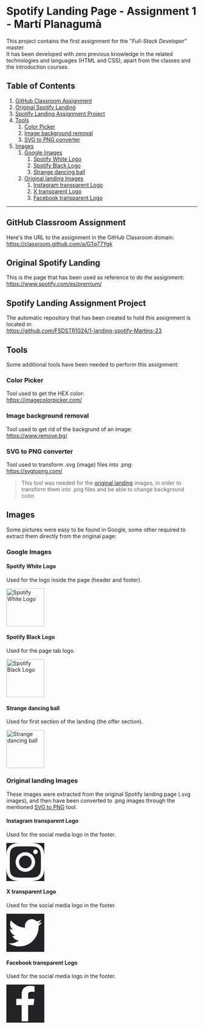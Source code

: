 # Spotify Landing Page - Assignment 1 - Martí Planagumà
This project contains the first assignment for the "*Full-Stack Developer*" master.  
It has been developed with zero previous knowledge in the related technologies and languages (HTML and CSS), apart from the classes and the introduction courses.

## Table of Contents

1. [GitHub Classroom Assignment](#github-classroom-assignment)
2. [Original Spotify Landing](#original-spotify-landing)
3. [Spotify Landing Assignment Project](#spotify-landing-assignment-project)
4. [Tools](#tools)
    1. [Color Picker](#color-picker)
    2. [Image background removal](#image-background-removal)
    3. [SVG to PNG converter](#svg-to-png-converter)
5. [Images](#images)
    1. [Google Images](#google-images)
        1. [Spotify White Logo](#spotify-white-logo)
        2. [Spotify Black Logo](#spotify-black-logo)
        3. [Strange dancing ball](#strange-dancing-ball)
    2. [Original landing Images](#original-landing-images)
        1. [Instagram transparent Logo](#instagram-transparent-logo)
        2. [X transparent Logo](#x-transparent-logo)
        3. [Facebook transparent Logo](#facebook-transparent-logo)

---

## GitHub Classroom Assignment
Here's the URL to the assignment in the GitHub Classroom domain:  
https://classroom.github.com/a/GTq77Ygk

## Original Spotify Landing
This is the page that has been used as reference to do the assignment:  
https://www.spotify.com/es/premium/

## Spotify Landing Assignment Project
The automatic repository that has been created to hold this assignment is located in:  
https://github.com/FSDSTR1024/1-landing-spotify-Martins-23

## Tools
Some additional tools have been needed to perform this assignment:

### Color Picker
Tool used to get the HEX color:  
https://imagecolorpicker.com/

### Image background removal
Tool used to get rid of the backgrund of an image:  
https://www.remove.bg/

### SVG to PNG converter
Tool used to transform .svg (image) files into .png:  
https://svgtopng.com/

> This tool was needed for the [original landing](#original-landing-images) images, in order to transform them into .png files and be able to change background color.

## Images
Some pictures were easy to be found in Google, some other required to extract them directly from the original page:

### Google Images

#### Spotify White Logo
Used for the logo inside the page (header and footer).
<!-- images\Spotify_Primary_Logo_RGB_White.png -->
<img alt="Spotify White Logo" height="100" src="https://storage.googleapis.com/pr-newsroom-wp/1/2023/05/Spotify_Primary_Logo_RGB_White.png"/>

#### Spotify Black Logo
Used for the page tab logo.
<!-- images\Spotify_Primary_Logo_RGB_Black.png -->
<img alt="Spotify Black Logo" height="100" src="https://storage.googleapis.com/pr-newsroom-wp/1/2023/05/Spotify_Primary_Logo_RGB_Black.png"/>

#### Strange dancing ball
Used for first section of the landing (the offer section).
<!-- images\ab671c3d0000f4304024a1823630b85923e6668c.png -->
<img alt="Strange dancing ball" height="100" src="https://i.scdn.co/image/ab671c3d0000f4304024a1823630b85923e6668c"/>

### Original landing Images
These images were extracted from the original Spotify landing page (.svg images), and then have been converted to .png images through the mentioned [SVG to PNG](#svg-to-png-converter) tool.

#### Instagram transparent Logo
Used for the social media logo in the footer.
<!-- images\instagram_logo.png -->
<img alt="Instagram transparent Logo" height="100" src="data:image/svg+xml;charset=utf-8,%3Csvg xmlns='http://www.w3.org/2000/svg' viewBox='0 0 448 448' fill='%23222326'%3E%3Cpath d='M0 230.126v-.793c.016 55.974.294 63.853 1.344 87.03 3.733 81.349 48.87 126.56 130.293 130.293C155.55 447.739 163.165 448 224 448H0V230.126zm229.242-189.75c55.006.014 62.368.256 85.291 1.307 60.704 2.762 89.059 31.565 91.822 91.821 1.05 22.905 1.275 30.266 1.287 85.272v10.487c-.014 55.022-.255 62.365-1.287 85.27-2.782 60.2-31.062 89.059-91.822 91.822-23.159 1.06-30.399 1.297-87.005 1.306h-7.054c-56.572-.009-63.848-.245-86.989-1.306-60.853-2.782-89.058-31.715-91.821-91.84-1.05-22.905-1.292-30.249-1.306-85.271v-8.77c.01-56.572.263-63.83 1.306-86.989 2.781-60.237 31.061-89.058 91.821-91.821 22.923-1.032 30.268-1.274 85.273-1.287h10.484zm-5.242 68.6c-63.523 0-115.024 51.501-115.024 115.024S160.477 339.043 224 339.043 339.024 287.54 339.024 224c0-63.523-51.501-115.024-115.024-115.024zm0 40.357c41.235 0 74.667 33.432 74.667 74.667 0 41.253-33.432 74.667-74.667 74.667S149.333 265.253 149.333 224c0-41.235 33.432-74.667 74.667-74.667zM343.579 77.56c-14.859 0-26.899 12.04-26.899 26.88s12.04 26.88 26.899 26.88c14.84 0 26.861-12.04 26.861-26.88s-12.021-26.88-26.861-26.88zM448 224v224H224c60.835 0 68.47-.261 92.363-1.344 81.274-3.733 126.597-48.87 130.274-130.293C447.74 292.469 448 284.835 448 224zm-1.344-92.344c-3.659-81.275-48.85-126.56-130.275-130.293C293.187.294 285.307.016 229.333 0H448v224c0-60.835-.261-68.45-1.344-92.344zM0 0h218.667c-55.973.016-63.834.294-87.011 1.344C50.306 5.077 5.096 50.214 1.363 131.637.299 154.722.019 162.62 0 217.873V0z'/%3E%3C/svg%3E"/>

#### X transparent Logo
Used for the social media logo in the footer.
<!-- images\x_logo.png -->
<img alt="Instagram transparent Logo" height="100" src="data:image/svg+xml;charset=utf-8,%3Csvg xmlns='http://www.w3.org/2000/svg' viewBox='0 0 448 448' fill='%23222326'%3E%3Cpath d='M448 0v448H0V0h448zM299.75 64c-22.333 0-41.375 7.875-57.125 23.625S219 122.417 219 144.75c0 6 .667 12.167 2 18.5-33-1.667-63.958-9.958-92.875-24.875S74.667 103.583 54.5 78.75c-7.333 12.5-11 26.083-11 40.75 0 13.833 3.25 26.667 9.75 38.5 6.5 11.833 15.25 21.417 26.25 28.75-12.717-.49-24.637-3.77-35.76-9.841L43 176.5v1c0 19.5 6.125 36.625 18.375 51.375s27.708 24.042 46.375 27.875a83.54 83.54 0 01-21.25 2.75c-4.667 0-9.75-.417-15.25-1.25 5.167 16.167 14.667 29.458 28.5 39.875 13.833 10.417 29.5 15.792 47 16.125-29.333 23-62.75 34.5-100.25 34.5-7.167 0-13.667-.333-19.5-1C64.5 371.917 105.833 384 151 384c28.667 0 55.583-4.542 80.75-13.625s46.667-21.25 64.5-36.5 33.208-32.792 46.125-52.625c12.917-19.833 22.542-40.542 28.875-62.125 6.333-21.583 9.5-43.208 9.5-64.875 0-4.667-.083-8.167-.25-10.5 15.833-11.5 29.333-25.417 40.5-41.75-15.5 6.667-31 10.833-46.5 12.5C392 104 403.833 89.167 410 70c-16 9.5-33.083 16-51.25 19.5-16-17-35.667-25.5-59-25.5z'/%3E%3C/svg%3E"/>

#### Facebook transparent Logo
Used for the social media logo in the footer.
<!-- images\facebook_logo.png -->
<img alt="Instagram transparent Logo" height="100" src="data:image/svg+xml;charset=utf-8,%3Csvg xmlns='http://www.w3.org/2000/svg' viewBox='0 0 448 448' fill='%23222326'%3E%3Cpath d='M448 0v448H0V0h448zM276.877 16h-1.127c-28.833 0-51.917 8.542-69.25 25.625-17.16 16.912-25.826 40.645-25.997 71.197l-.003.928v54.5h-63.75v74h63.75V432H257V242.25h63.5l9.75-74H257V121c0-12 2.5-21 7.5-27 4.923-5.908 14.37-8.907 28.342-8.998L293.5 85h39.25V19c-13.085-1.938-31.336-2.938-54.754-2.997l-1.12-.003z'/%3E%3C/svg%3E"/>
